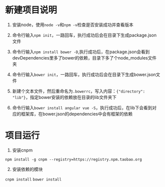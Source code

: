 # 新建项目说明

1. 安装node，使用`node -v`和`npm -v`检查是否安装成功并查看版本

2. 命令行输入`npm init`，一路回车，执行成功后会在目录下生成package.json文件

3. 命令行输入`npm install bower -D`,执行成功后，在package.json会看到devDependencies里多了bower的依赖，目录下多了个node_modules文件夹

4. 命令行输入`bower init`，一路回车，执行成功后会在目录下生成bower.json文件

5. 新建个文本文件，然后重命名为`.bowerrc`，写入内容：`{"directory": "lib"}`，指定bower安装的依赖放在目录的lib文件夹下

6. 命令行输入`bower install angular vue -S`，执行成功后，在lib下会看到对应的框架库，在bower.json的dependencies中会有框架的依赖

# 项目运行

1. 安装cnpm

`npm install -g cnpm --registry=https://registry.npm.taobao.org`

2. 安装依赖的模块

`cnpm install`
`bower install`
